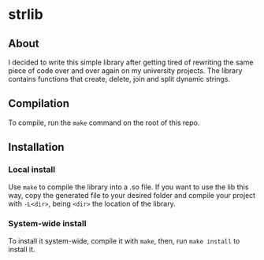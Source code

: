 # strlib

## About
I decided to write this simple library after getting tired of rewriting the same piece of code over and over again on my university projects. The library contains functions that create, delete, join and split dynamic strings. 


## Compilation
To compile, run the `make` command on the root of this repo.


## Installation
### Local install
Use `make` to compile the library into a .so file. If you want to use the lib this way, copy the generated file to your desired folder and compile your project with `-L<dir>`, being `<dir>` the location of the library. 

### System-wide install
To install it system-wide, compile it with `make`, then, run `make install` to install it.


